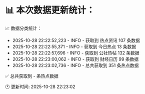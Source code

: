 📊 本次数据更新统计：
==========================

📈 数据分类统计：
- 2025-10-28 22:22:52,223 - INFO - 获取到 热点资讯 107 条数据
- 2025-10-28 22:22:55,371 - INFO - 获取到 今日热点 13 条数据
- 2025-10-28 22:22:57,696 - INFO - 获取到 公社热帖 132 条数据
- 2025-10-28 22:23:00,062 - INFO - 获取到 财经日历 99 条数据
- 2025-10-28 22:23:02,736 - INFO - 总共获取到 351 条热点数据

✅ 总共获取到 - 条热点数据

🕐 更新时间: 2025-10-28 22:23:02
